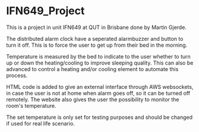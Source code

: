 # IFN649_Project
This is a project in unit IFN649 at QUT in Brisbane done by Martin Gjerde.

The distributed alarm clock have a seperated alarmbuzzer and button to turn it off. This is to force
the user to get up from their bed in the morning.

Temperature is measured by the bed to indicate to the user whether to turn up or down the heating/cooling
to improve sleeping quality.
This can also be advanced to control a heating and/or cooling element to automate this process.

HTML code is added to give an external interface through AWS websockets, in case the user is not
at home when alarm goes off, so it can be turned off remotely. The website also gives the user
the possibility to monitor the room's temperature.

The set temperature is only set for testing purposes and should be changed if used for real life scenario.
